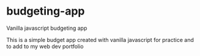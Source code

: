# budgeting-app
Vanilla javascript budgeting app

This is a simple budget app created with vanilla javascript for practice and to add to my web dev portfolio
